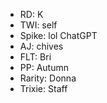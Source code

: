 - RD: K
- TWI: self
- Spike: lol ChatGPT
- AJ: chives
- FLT: Bri
- PP: Autumn
- Rarity: Donna
- Trixie: Staff
